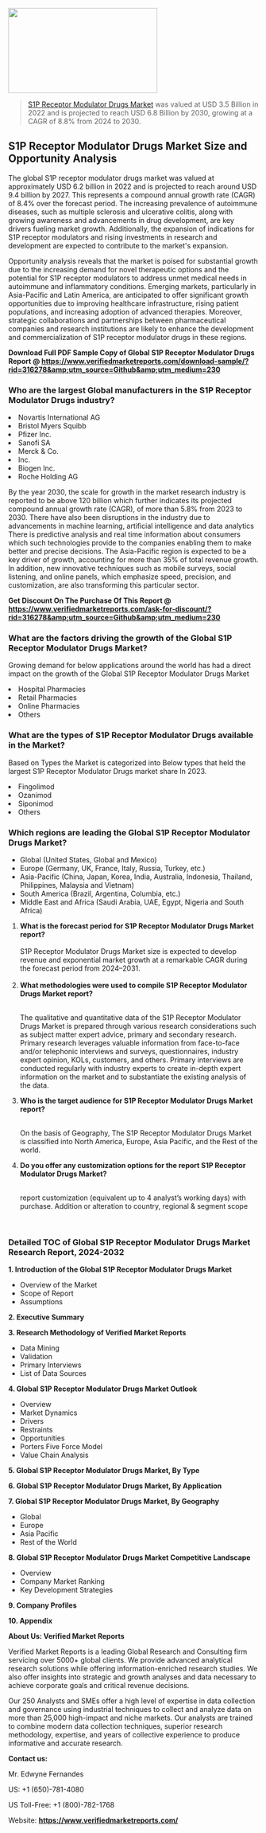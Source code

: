<img src="https://ffe5etoiles.com/wp-content/uploads/2024/12/MST1-300x171.png" alt="" width="300" height="171" class="alignnone size-medium wp-image-20088" /><blockquote><p><p><a href="https://www.verifiedmarketreports.com/download-sample/?rid=316278&utm_source=Github&utm_medium=230" target="_blank">S1P Receptor Modulator Drugs Market</a> was valued at USD 3.5 Billion in 2022 and is projected to reach USD 6.8 Billion by 2030, growing at a CAGR of 8.8% from 2024 to 2030.</p></blockquote><p><h2>S1P Receptor Modulator Drugs Market Size and Opportunity Analysis</h2><p>The global S1P receptor modulator drugs market was valued at approximately USD 6.2 billion in 2022 and is projected to reach around USD 9.4 billion by 2027. This represents a compound annual growth rate (CAGR) of 8.4% over the forecast period. The increasing prevalence of autoimmune diseases, such as multiple sclerosis and ulcerative colitis, along with growing awareness and advancements in drug development, are key drivers fueling market growth. Additionally, the expansion of indications for S1P receptor modulators and rising investments in research and development are expected to contribute to the market's expansion.</p><p>Opportunity analysis reveals that the market is poised for substantial growth due to the increasing demand for novel therapeutic options and the potential for S1P receptor modulators to address unmet medical needs in autoimmune and inflammatory conditions. Emerging markets, particularly in Asia-Pacific and Latin America, are anticipated to offer significant growth opportunities due to improving healthcare infrastructure, rising patient populations, and increasing adoption of advanced therapies. Moreover, strategic collaborations and partnerships between pharmaceutical companies and research institutions are likely to enhance the development and commercialization of S1P receptor modulator drugs in these regions.</p></p><p class=""><strong>Download Full PDF Sample Copy of Global S1P Receptor Modulator Drugs Report @ <a href="https://www.verifiedmarketreports.com/download-sample/?rid=316278&amp;utm_source=Github&amp;utm_medium=230" target="_blank">https://www.verifiedmarketreports.com/download-sample/?rid=316278&amp;utm_source=Github&amp;utm_medium=230</a></strong></p><h3 id="" class="">Who are the largest Global manufacturers in the S1P Receptor Modulator Drugs industry?</h3><p><li>Novartis International AG</li><li> Bristol Myers Squibb</li><li> Pfizer Inc.</li><li> Sanofi SA</li><li> Merck & Co.</li><li> Inc.</li><li> Biogen Inc.</li><li> Roche Holding AG</li></p><div class=""><div class="" dir="" data-message-author-role="" data-message-id="" data-message-model-slug=""><div class=""><div class=""><div class=""><div class="" dir="" data-message-author-role="" data-message-id="" data-message-model-slug=""><div class=""><div class=""><p>By the year 2030, the scale for growth in the market research industry is reported to be above 120 billion which further indicates its projected compound annual growth rate (CAGR), of more than 5.8% from 2023 to 2030. There have also been disruptions in the industry due to advancements in machine learning, artificial intelligence and data analytics There is predictive analysis and real time information about consumers which such technologies provide to the companies enabling them to make better and precise decisions. The Asia-Pacific region is expected to be a key driver of growth, accounting for more than 35% of total revenue growth. In addition, new innovative techniques such as mobile surveys, social listening, and online panels, which emphasize speed, precision, and customization, are also transforming this particular sector.</p><p><strong>Get Discount On The Purchase Of This Report @&nbsp; <a href="https://www.verifiedmarketreports.com/ask-for-discount/?rid=316278&amp;utm_source=Github&amp;utm_medium=230" target="_blank">https://www.verifiedmarketreports.com/ask-for-discount/?rid=316278&amp;utm_source=Github&amp;utm_medium=230</a></strong></p></div></div></div></div></div></div></div></div><h3 id="" class="">What are the factors driving the growth of the Global S1P Receptor Modulator Drugs Market?</h3><p id="" class="">Growing demand for below applications around the world has had a direct impact on the growth of the Global S1P Receptor Modulator Drugs Market</p><p id="" class=""><li>Hospital Pharmacies</li><li> Retail Pharmacies</li><li> Online Pharmacies</li><li> Others</li></p><h3 id="" class="">What are the types of S1P Receptor Modulator Drugs available in the Market?</h3><p id="" class="">Based on Types the Market is categorized into Below types that held the largest S1P Receptor Modulator Drugs market share In 2023.</p><p id="" class=""><li>Fingolimod</li><li> Ozanimod</li><li> Siponimod</li><li> Others</li></p><h3 id="" class="">Which regions are leading the Global S1P Receptor Modulator Drugs Market?</h3><ul><li>Global (United States, Global and Mexico)</li><li>Europe (Germany, UK, France, Italy, Russia, Turkey, etc.)</li><li>Asia-Pacific (China, Japan, Korea, India, Australia, Indonesia, Thailand, Philippines, Malaysia and Vietnam)</li><li>South America (Brazil, Argentina, Columbia, etc.)</li><li>Middle East and Africa (Saudi Arabia, UAE, Egypt, Nigeria and South Africa)</li></ul><p><ol><li><strong>What is the forecast period for S1P Receptor Modulator Drugs Market report?<br /></strong><br /><span data-sheets-root="1" data-sheets-value="{&quot;1&quot;:2,&quot;2&quot;:&quot;XXXX size is expected to develop revenue and exponential market growth at a remarkable CAGR during the forecast period from 2024&ndash;2030.&quot;}" data-sheets-userformat="{&quot;2&quot;:12674,&quot;4&quot;:{&quot;1&quot;:2,&quot;2&quot;:16776960},&quot;10&quot;:2,&quot;11&quot;:0,&quot;15&quot;:&quot;Arial&quot;,&quot;16&quot;:12}">S1P Receptor Modulator Drugs Market size is expected to develop revenue and exponential market growth at a remarkable CAGR during the forecast period from 2024&ndash;2031.</span><br /><br /></li><li><strong>What methodologies were used to compile S1P Receptor Modulator Drugs Market report?<br /><br /></strong><p>The qualitative and quantitative data of the&nbsp;S1P Receptor Modulator Drugs Market is prepared through various research considerations such as subject matter expert advice, primary and secondary research. Primary research leverages valuable information from face-to-face and/or telephonic interviews and surveys, questionnaires, industry expert opinion, KOLs, customers, and others. Primary interviews are conducted regularly with industry experts to create in-depth expert information on the market and to substantiate the existing analysis of the data.&nbsp;</p></li><li><strong>Who is the target audience for S1P Receptor Modulator Drugs Market report?<br /><br /></strong><p>On the basis of Geography, The&nbsp;S1P Receptor Modulator Drugs Market is classified into North America, Europe, Asia Pacific, and the Rest of the world.</p></li><li><strong>Do you offer any customization options for the report S1P Receptor Modulator Drugs Market?<br /><br /></strong><p>report customization (equivalent up to 4 analyst&rsquo;s working days) with purchase. Addition or alteration to country, regional &amp; segment scope</p><p>&nbsp;</p></li></ol></p><h3 id="" class="">Detailed TOC of Global S1P Receptor Modulator Drugs Market Research Report, 2024-2032</h3><p id="" class=""><strong>1. Introduction of the Global S1P Receptor Modulator Drugs Market</strong></p><ul><li>Overview of the Market</li><li>Scope of Report</li><li>Assumptions</li></ul><p id="" class=""><strong>2. Executive Summary</strong></p><p id="" class=""><strong>3. Research Methodology of&nbsp;Verified Market Reports</strong></p><ul><li>Data Mining</li><li>Validation</li><li>Primary Interviews</li><li>List of Data Sources</li></ul><p id="" class=""><strong>4. Global S1P Receptor Modulator Drugs Market Outlook</strong></p><ul><li>Overview</li><li>Market Dynamics</li><li>Drivers</li><li>Restraints</li><li>Opportunities</li><li>Porters Five Force Model</li><li>Value Chain Analysis</li></ul><p id="" class=""><strong>5. Global S1P Receptor Modulator Drugs Market, By&nbsp;Type</strong></p><p id="" class=""><strong>6. Global S1P Receptor Modulator Drugs Market, By Application</strong></p><p id="" class=""><strong>7. Global S1P Receptor Modulator Drugs Market, By Geography</strong></p><ul><li>Global</li><li>Europe</li><li>Asia Pacific</li><li>Rest of the World</li></ul><p id="" class=""><strong>8. Global S1P Receptor Modulator Drugs Market Competitive Landscape</strong></p><ul><li>Overview</li><li>Company Market Ranking</li><li>Key Development Strategies</li></ul><p id="" class=""><strong>9. Company Profiles</strong></p><p id="" class=""><strong>10. Appendix</strong></p><p id="" class=""><strong>About Us: Verified Market Reports</strong></p><p id="" class="">Verified Market Reports is a leading Global Research and Consulting firm servicing over 5000+ global clients. We provide advanced analytical research solutions while offering information-enriched research studies. We also offer insights into strategic and growth analyses and data necessary to achieve corporate goals and critical revenue decisions.</p><p id="" class="">Our 250 Analysts and SMEs offer a high level of expertise in data collection and governance using industrial techniques to collect and analyze data on more than 25,000 high-impact and niche markets. Our analysts are trained to combine modern data collection techniques, superior research methodology, expertise, and years of collective experience to produce informative and accurate research.</p><p id="" class=""><strong>Contact us:</strong></p><p id="" class="">Mr. Edwyne Fernandes</p><p id="" class="">US: +1 (650)-781-4080</p><p id="" class="">US Toll-Free: +1 (800)-782-1768</p><p id="" class="">Website: <a target="" data-test-app-aware-link=""><strong>https://www.verifiedmarketreports.com/</strong></a></p>
